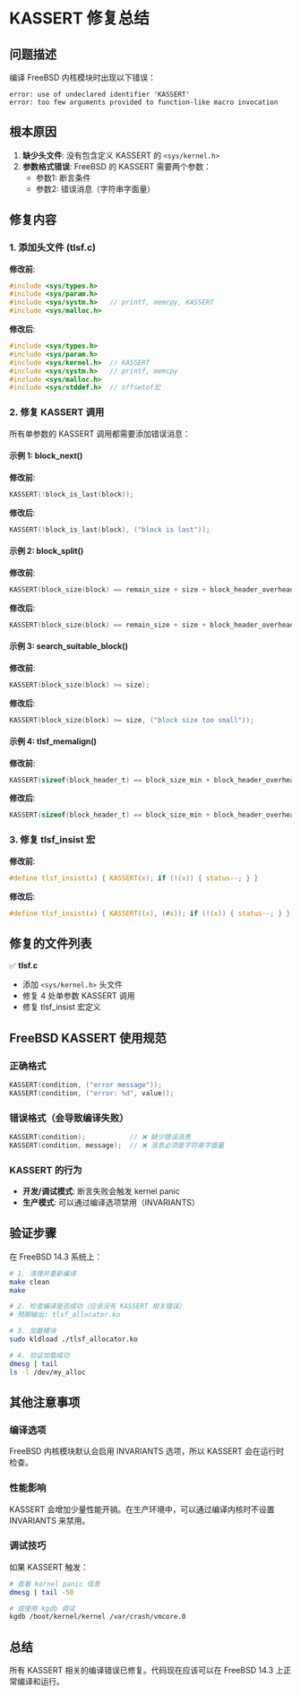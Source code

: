 # KASSERT 修复总结

## 问题描述

编译 FreeBSD 内核模块时出现以下错误：
```
error: use of undeclared identifier 'KASSERT'
error: too few arguments provided to function-like macro invocation
```

## 根本原因

1. **缺少头文件**: 没有包含定义 KASSERT 的 `<sys/kernel.h>`
2. **参数格式错误**: FreeBSD 的 KASSERT 需要两个参数：
   - 参数1: 断言条件
   - 参数2: 错误消息（字符串字面量）

## 修复内容

### 1. 添加头文件 (tlsf.c)

**修改前**:
```c
#include <sys/types.h>
#include <sys/param.h>
#include <sys/systm.h>   // printf, memcpy, KASSERT
#include <sys/malloc.h>
```

**修改后**:
```c
#include <sys/types.h>
#include <sys/param.h>
#include <sys/kernel.h>  // KASSERT
#include <sys/systm.h>   // printf, memcpy
#include <sys/malloc.h>
#include <sys/stddef.h>  // offsetof宏
```

### 2. 修复 KASSERT 调用

所有单参数的 KASSERT 调用都需要添加错误消息：

#### 示例 1: block_next()
**修改前**:
```c
KASSERT(!block_is_last(block));
```

**修改后**:
```c
KASSERT(!block_is_last(block), ("block is last"));
```

#### 示例 2: block_split()
**修改前**:
```c
KASSERT(block_size(block) == remain_size + size + block_header_overhead);
```

**修改后**:
```c
KASSERT(block_size(block) == remain_size + size + block_header_overhead, ("block size mismatch"));
```

#### 示例 3: search_suitable_block()
**修改前**:
```c
KASSERT(block_size(block) >= size);
```

**修改后**:
```c
KASSERT(block_size(block) >= size, ("block size too small"));
```

#### 示例 4: tlsf_memalign()
**修改前**:
```c
KASSERT(sizeof(block_header_t) == block_size_min + block_header_overhead);
```

**修改后**:
```c
KASSERT(sizeof(block_header_t) == block_size_min + block_header_overhead, ("block header size mismatch"));
```

### 3. 修复 tlsf_insist 宏

**修改前**:
```c
#define tlsf_insist(x) { KASSERT(x); if (!(x)) { status--; } }
```

**修改后**:
```c
#define tlsf_insist(x) { KASSERT((x), (#x)); if (!(x)) { status--; } }
```

## 修复的文件列表

✅ **tlsf.c**
- 添加 `<sys/kernel.h>` 头文件
- 修复 4 处单参数 KASSERT 调用
- 修复 tlsf_insist 宏定义

## FreeBSD KASSERT 使用规范

### 正确格式
```c
KASSERT(condition, ("error message"));
KASSERT(condition, ("error: %d", value));
```

### 错误格式（会导致编译失败）
```c
KASSERT(condition);           // ❌ 缺少错误消息
KASSERT(condition, message);  // ❌ 消息必须是字符串字面量
```

### KASSERT 的行为

- **开发/调试模式**: 断言失败会触发 kernel panic
- **生产模式**: 可以通过编译选项禁用（INVARIANTS）

## 验证步骤

在 FreeBSD 14.3 系统上：

```bash
# 1. 清理并重新编译
make clean
make

# 2. 检查编译是否成功（应该没有 KASSERT 相关错误）
# 预期输出: tlsf_allocator.ko

# 3. 加载模块
sudo kldload ./tlsf_allocator.ko

# 4. 验证加载成功
dmesg | tail
ls -l /dev/my_alloc
```

## 其他注意事项

### 编译选项
FreeBSD 内核模块默认会启用 INVARIANTS 选项，所以 KASSERT 会在运行时检查。

### 性能影响
KASSERT 会增加少量性能开销。在生产环境中，可以通过编译内核时不设置 INVARIANTS 来禁用。

### 调试技巧
如果 KASSERT 触发：
```bash
# 查看 kernel panic 信息
dmesg | tail -50

# 或使用 kgdb 调试
kgdb /boot/kernel/kernel /var/crash/vmcore.0
```

## 总结

所有 KASSERT 相关的编译错误已修复。代码现在应该可以在 FreeBSD 14.3 上正常编译和运行。

